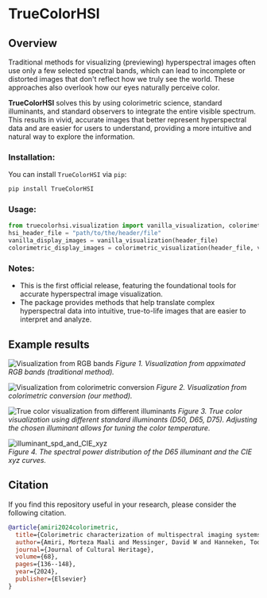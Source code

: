 # TrueColorHSI
## Overview
Traditional methods for visualizing (previewing) hyperspectral images often use only a few selected spectral bands, which can lead to incomplete or distorted images that don't reflect how we truly see the world. These approaches also overlook how our eyes naturally perceive color.

**TrueColorHSI** solves this by using colorimetric science, standard illuminants, and standard observers to integrate the entire visible spectrum. This results in vivid, accurate images that better represent hyperspectral data and are easier for users to understand, providing a more intuitive and natural way to explore the information.


### Installation:
You can install `TrueColorHSI` via `pip`:
```bash
pip install TrueColorHSI
```

### Usage:
```python
from truecolorhsi.visualization import vanilla_visualization, colorimetric_visualization
hsi_header_file = "path/to/the/header/file"
vanilla_display_images = vanilla_visualization(header_file)
colorimetric_display_images = colorimetric_visualization(header_file, visualize=True, saveimages=True)
```

### Notes:
- This is the first official release, featuring the foundational tools for accurate hyperspectral image visualization.
- The package provides methods that help translate complex hyperspectral data into intuitive, true-to-life images that are easier to interpret and analyze.

## Example results
![Visualization from RGB bands](examples/images/Symeon/Visualization_from_rgb_bands.jpg)
*Figure 1. Visualization from appximated RGB bands (traditional method).*

![Visualization from colorimetric conversion](examples/images/Symeon/Visualization_from_colorimetric_conversion.jpg)
*Figure 2. Visualization from colorimetric conversion (our method).*

![True color visualization from different illuminants](examples/images/Symeon/Vis_from_different_illuminants.png)
*Figure 3. True color visualization using different standard illuminants (D50, D65, D75). Adjusting the chosen illuminant allows for tuning the color temperature.*

![illuminant_spd_and_CIE_xyz](examples/images/illuminant_spd_and_CIE_xyz.png)  
*Figure 4. The spectral power distribution of the D65 illuminant and the CIE xyz curves.*



## Citation
If you find this repository useful in your research, please consider the following citation.
```bib
@article{amiri2024colorimetric,
  title={Colorimetric characterization of multispectral imaging systems for visualization of historical artifacts},
  author={Amiri, Morteza Maali and Messinger, David W and Hanneken, Todd R},
  journal={Journal of Cultural Heritage},
  volume={68},
  pages={136--148},
  year={2024},
  publisher={Elsevier}
}
```
